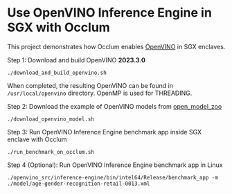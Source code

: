 # Use OpenVINO Inference Engine in SGX with Occlum

This project demonstrates how Occlum enables [OpenVINO](https://github.com/opencv/dldt) in SGX enclaves.

Step 1: Download and build OpenVINO **2023.3.0**
```
./download_and_build_openvino.sh
```
When completed, the resulting OpenVINO can be found in `/usr/local/openvino` directory. OpenMP is used for THREADING.

Step 2: Download the example of OpenVINO models from [open_model_zoo]( https://storage.openvinotoolkit.org/repositories/open_model_zoo)
```
./download_openvino_model.sh
```

Step 3: Run OpenVINO Inference Engine benchmark app inside SGX enclave with Occlum
```
./run_benchmark_on_occlum.sh
```

Step 4 (Optional): Run OpenVINO Inference Engine benchmark app in Linux
```
./openvino_src/inference-engine/bin/intel64/Release/benchmark_app -m ./model/age-gender-recognition-retail-0013.xml
```
